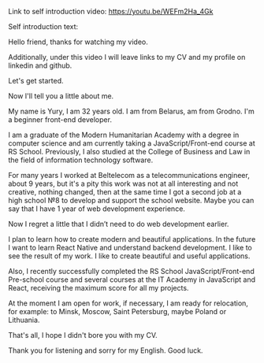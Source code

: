 Link to self introduction video: https://youtu.be/WEFm2Ha_4Gk

Self introduction text:

Hello friend, thanks for watching my video. 

Additionally, under this video I will leave links to my CV and my profile on linkedin and github.

Let's get started.

Now I'll tell you a little about me.

My name is Yury, I am 32 years old. I am from Belarus, am from Grodno. I'm a beginner front-end developer.

I am a graduate of the Modern Humanitarian Academy with a degree in computer science and am currently taking a JavaScript/Front-end course at RS School. Previously, I also studied at the College of Business and Law in the field of information technology software.

For many years I worked at Beltelecom as a telecommunications engineer, about 9 years, but it's a pity this work was not at all interesting and not creative, nothing changed, then at the same time I got a second job at a high school №8 to develop and support the school website. Maybe you can say that I have 1 year of web development experience.

Now I regret a little that I didn’t need to do web development earlier.

I plan to learn how to create modern and beautiful applications. In the future I want to learn React Native and understand backend development. I like to see the result of my work. I like to create beautiful and useful applications.

Also, I recently successfully completed the RS School JavaScript/Front-end Pre-school course and several courses at the IT Academy in JavaScript and React, receiving the maximum score for all my projects.

At the moment I am open for work, if necessary, I am ready for relocation, for example: to Minsk, Moscow, Saint Petersburg, maybe Poland or Lithuania.

That's all, I hope I didn't bore you with my CV.

Thank you for listening and sorry for my English. Good luck.